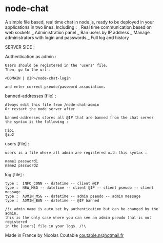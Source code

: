 # node-chat

A simple file based, real time chat in node.js, ready to be deployed in your applications in two lines.
Including :
	_ Real time communication based on web sockets
	_ Administration panel
	_ Ban users by IP address
	_ Manage administrators with login and passwords
	_ Full log and history


SERVER SIDE :

Authentication as admin :

	Users should be registered in the 'users' file.
	Then, go to the url :

	<DOMAIN | @IP>/node-chat-login

	and enter correct pseudo/password association.

banned-addresses [file] :

	Always edit this file from /node-chat-admin
	Or restart the node server after. 

	banned-addresses stores all @IP that are banned from the chat server
	the syntax is the following :

	@ip1
	@ip2

users [file] :
	
	users is a file where all admin are registered with this syntax :

	name1 password1
	name2 password2

log [file] :

	type :	INFO_CONN -- datetime -- client @IP
	type :	NEW_MSG -- datetime -- client @IP -- client pseudo -- client message
	type :	ADMIN_MSG -- datetime -- admin pseudo -- admin message
	type :	ADMIN_BAN -- datetime -- @IP banned

	/!\ admin name is auto set by authentication but can be changed by the admin, 
	this is the only case where you can see an admin pseudo that is not registered
	in the [users] file in your logs. /!\

Made in France by Nicolas Coutable
coutable.n@hotmail.fr
